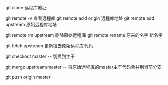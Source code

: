 
git clone 远程库地址

git remote -v 查看远程库
git remote add origin 远程库地址
git remote add upstream  原始远程库地址

git remote rm upstream 删除原始远程库
git remote rename 原来的名字 新名字

git fetch upstream 更新拉去原始远程库代码

git checkout master  -- 切换到主干

git merge upstream/master  -- 将原始远程库的master主干代码合并到当前分支

git push origin master
